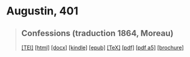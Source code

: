 # Augustin, 401

> ## Confessions (traduction 1864, Moreau)
>  <a title="Source XML/TEI" class="mime48 tei" href="https://hurlus.github.io/tei/augustin401_confessions.xml">[TEI]</a>  <a title="HTML une page" class="mime48 html" href="https://hurlus.github.io/augustin401_confessions/augustin401_confessions.html">[html]</a>  <a title="Bureautique (LibreOffice, MS.Word)" class="mime48 docx" href="https://hurlus.github.io/augustin401_confessions/augustin401_confessions.docx">[docx]</a>  <a title="Amazon.kindle" class="mime48 mobi" href="https://hurlus.github.io/augustin401_confessions/augustin401_confessions.mobi">[kindle]</a>  <a title="EPUB, pour liseuses et téléphones" class="mime48 epub" href="https://hurlus.github.io/augustin401_confessions/augustin401_confessions.epub">[epub]</a>  <a title="LaTeX" class="mime48 tex" href="https://hurlus.github.io/augustin401_confessions/augustin401_confessions.tex">[TeX]</a>  <a title="PDF à imprimer, A4 2 colonnes" class="mime48 pdf" href="https://hurlus.github.io/augustin401_confessions/augustin401_confessions.pdf">[pdf]</a>  <a title="PDF à lire, A5 une colonne" class="mime48 a5" href="https://hurlus.github.io/augustin401_confessions/augustin401_confessions_a5.pdf">[pdf a5]</a>  <a title="Brochure à agrafer, pdf imposé pour imprimante recto/verso" class="mime48 brochure" href="https://hurlus.github.io/augustin401_confessions/augustin401_confessions_brochure.pdf">[brochure]</a> 
